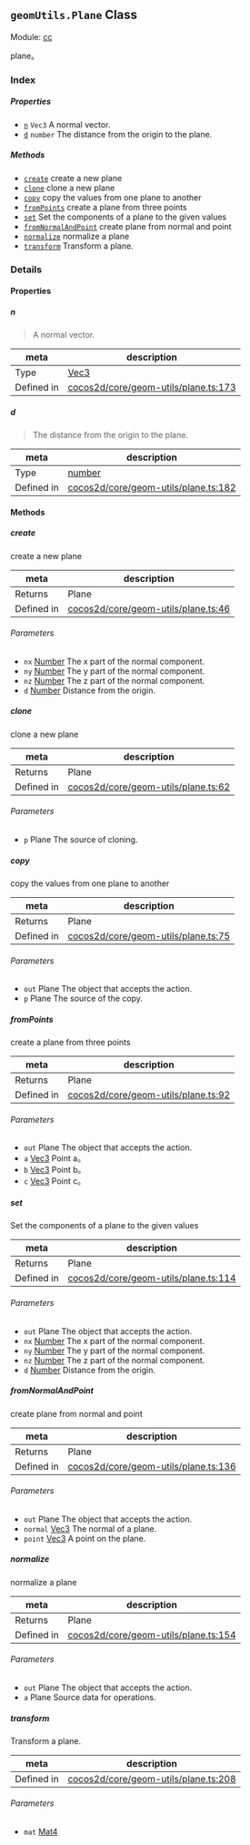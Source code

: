 ## `geomUtils.Plane` Class



Module: [cc](../modules/cc.md)


plane。



### Index

##### Properties

  - [`n`](#n) `Vec3` A normal vector.
  - [`d`](#d) `number` The distance from the origin to the plane.



##### Methods

  - [`create`](#create) create a new plane
  - [`clone`](#clone) clone a new plane
  - [`copy`](#copy) copy the values from one plane to another
  - [`fromPoints`](#frompoints) create a plane from three points
  - [`set`](#set) Set the components of a plane to the given values
  - [`fromNormalAndPoint`](#fromnormalandpoint) create plane from normal and point
  - [`normalize`](#normalize) normalize a plane
  - [`transform`](#transform) Transform a plane.



### Details


#### Properties


##### n

> A normal vector.

| meta | description |
|------|-------------|
| Type | <a href="../classes/Vec3.html" class="crosslink">Vec3</a> |
| Defined in | [cocos2d/core/geom-utils/plane.ts:173](https://github.com/cocos-creator/engine/blob/f7d50d63228ec3047fe054a2d1e1535e90da2bd1/cocos2d/core/geom-utils/plane.ts#L173) |



##### d

> The distance from the origin to the plane.

| meta | description |
|------|-------------|
| Type | <a href="https://developer.mozilla.org/en/JavaScript/Reference/Global_Objects/Number" class="crosslink external" target="_blank">number</a> |
| Defined in | [cocos2d/core/geom-utils/plane.ts:182](https://github.com/cocos-creator/engine/blob/f7d50d63228ec3047fe054a2d1e1535e90da2bd1/cocos2d/core/geom-utils/plane.ts#L182) |






<!-- Method Block -->
#### Methods


##### create

create a new plane

| meta | description |
|------|-------------|
| Returns | Plane 
| Defined in | [cocos2d/core/geom-utils/plane.ts:46](https://github.com/cocos-creator/engine/blob/f7d50d63228ec3047fe054a2d1e1535e90da2bd1/cocos2d/core/geom-utils/plane.ts#L46) |

###### Parameters
- `nx` <a href="https://developer.mozilla.org/en/JavaScript/Reference/Global_Objects/Number" class="crosslink external" target="_blank">Number</a> The x part of the normal component.
- `ny` <a href="https://developer.mozilla.org/en/JavaScript/Reference/Global_Objects/Number" class="crosslink external" target="_blank">Number</a> The y part of the normal component.
- `nz` <a href="https://developer.mozilla.org/en/JavaScript/Reference/Global_Objects/Number" class="crosslink external" target="_blank">Number</a> The z part of the normal component.
- `d` <a href="https://developer.mozilla.org/en/JavaScript/Reference/Global_Objects/Number" class="crosslink external" target="_blank">Number</a> Distance from the origin.


##### clone

clone a new plane

| meta | description |
|------|-------------|
| Returns | Plane 
| Defined in | [cocos2d/core/geom-utils/plane.ts:62](https://github.com/cocos-creator/engine/blob/f7d50d63228ec3047fe054a2d1e1535e90da2bd1/cocos2d/core/geom-utils/plane.ts#L62) |

###### Parameters
- `p` Plane The source of cloning.


##### copy

copy the values from one plane to another

| meta | description |
|------|-------------|
| Returns | Plane 
| Defined in | [cocos2d/core/geom-utils/plane.ts:75](https://github.com/cocos-creator/engine/blob/f7d50d63228ec3047fe054a2d1e1535e90da2bd1/cocos2d/core/geom-utils/plane.ts#L75) |

###### Parameters
- `out` Plane The object that accepts the action.
- `p` Plane The source of the copy.


##### fromPoints

create a plane from three points

| meta | description |
|------|-------------|
| Returns | Plane 
| Defined in | [cocos2d/core/geom-utils/plane.ts:92](https://github.com/cocos-creator/engine/blob/f7d50d63228ec3047fe054a2d1e1535e90da2bd1/cocos2d/core/geom-utils/plane.ts#L92) |

###### Parameters
- `out` Plane The object that accepts the action.
- `a` <a href="../classes/Vec3.html" class="crosslink">Vec3</a> Point a。
- `b` <a href="../classes/Vec3.html" class="crosslink">Vec3</a> Point b。
- `c` <a href="../classes/Vec3.html" class="crosslink">Vec3</a> Point c。


##### set

Set the components of a plane to the given values

| meta | description |
|------|-------------|
| Returns | Plane 
| Defined in | [cocos2d/core/geom-utils/plane.ts:114](https://github.com/cocos-creator/engine/blob/f7d50d63228ec3047fe054a2d1e1535e90da2bd1/cocos2d/core/geom-utils/plane.ts#L114) |

###### Parameters
- `out` Plane The object that accepts the action.
- `nx` <a href="https://developer.mozilla.org/en/JavaScript/Reference/Global_Objects/Number" class="crosslink external" target="_blank">Number</a> The x part of the normal component.
- `ny` <a href="https://developer.mozilla.org/en/JavaScript/Reference/Global_Objects/Number" class="crosslink external" target="_blank">Number</a> The y part of the normal component.
- `nz` <a href="https://developer.mozilla.org/en/JavaScript/Reference/Global_Objects/Number" class="crosslink external" target="_blank">Number</a> The z part of the normal component.
- `d` <a href="https://developer.mozilla.org/en/JavaScript/Reference/Global_Objects/Number" class="crosslink external" target="_blank">Number</a> Distance from the origin.


##### fromNormalAndPoint

create plane from normal and point

| meta | description |
|------|-------------|
| Returns | Plane 
| Defined in | [cocos2d/core/geom-utils/plane.ts:136](https://github.com/cocos-creator/engine/blob/f7d50d63228ec3047fe054a2d1e1535e90da2bd1/cocos2d/core/geom-utils/plane.ts#L136) |

###### Parameters
- `out` Plane The object that accepts the action.
- `normal` <a href="../classes/Vec3.html" class="crosslink">Vec3</a> The normal of a plane.
- `point` <a href="../classes/Vec3.html" class="crosslink">Vec3</a> A point on the plane.


##### normalize

normalize a plane

| meta | description |
|------|-------------|
| Returns | Plane 
| Defined in | [cocos2d/core/geom-utils/plane.ts:154](https://github.com/cocos-creator/engine/blob/f7d50d63228ec3047fe054a2d1e1535e90da2bd1/cocos2d/core/geom-utils/plane.ts#L154) |

###### Parameters
- `out` Plane The object that accepts the action.
- `a` Plane Source data for operations.


##### transform

Transform a plane.

| meta | description |
|------|-------------|
| Defined in | [cocos2d/core/geom-utils/plane.ts:208](https://github.com/cocos-creator/engine/blob/f7d50d63228ec3047fe054a2d1e1535e90da2bd1/cocos2d/core/geom-utils/plane.ts#L208) |

###### Parameters
- `mat` <a href="../classes/Mat4.html" class="crosslink">Mat4</a> 



